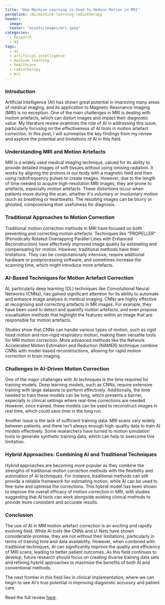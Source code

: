 ```yaml
---
title: "How Machine Learning is Used to Reduce Motion in MRI"
permalink: /AI/machine-learning-radiotherapy
header:
  image: 
  teaser: "assets/images/mri.jpeg"
categories:
  - Research
  - AI
tags:
  - ai
  - artificial intelligence
  - machine learning
  - healthcare
  - radiotherapy
  - mri
---
```

### Introduction
Artificial Intelligence (AI) has shown great potential in improving many areas of medical imaging, and its application to Magnetic Resonance Imaging (MRI) is no exception. One of the main challenges in MRI is dealing with motion artefacts, which can distort images and impact their diagnostic value. My literature review examines the role of AI in addressing this issue, particularly focusing on the effectiveness of AI tools in motion artefact correction. In this post, I will summarise the key findings from my review and explore the potential and limitations of AI in this field.

### Understanding MRI and Motion Artefacts
MRI is a widely used medical imaging technique, valued for its ability to provide detailed images of soft tissues without using ionising radiation. It works by aligning the protons in our body with a magnetic field and then using radiofrequency pulses to create images. However, due to the length of time needed to acquire high-resolution MRI images, they are prone to artefacts, especially motion artefacts. These distortions occur when patients move during the scan, whether it's voluntary or involuntary motion (such as breathing or heartbeats). The resulting images can be blurry or ghosted, compromising their usefulness for diagnosis.

### Traditional Approaches to Motion Correction
Traditional motion correction methods in MRI have focused on both preventing and correcting motion artefacts. Techniques like "PROPELLER" (Periodically Rotated Overlapping Parallel Lines with Enhanced Reconstruction) have effectively improved image quality by estimating and compensating for motion. However, traditional methods have their limitations. They can be computationally intensive, require additional hardware or postprocessing software, and sometimes increase the scanning time, which might introduce more artefacts.

### AI-Based Techniques for Motion Artefact Correction
AI, particularly deep learning (DL) techniques like Convolutional Neural Networks (CNNs), has gained significant attention for its ability to automate and enhance image analysis in medical imaging. CNNs are highly effective at recognising and correcting artefacts in MR images. For example, they have been used to detect and quantify motion artefacts, and even propose visualisation methods that highlight the features within an image that are responsible for motion artefacts.

Studies show that CNNs can handle various types of motion, such as rigid head motion and non-rigid respiratory motion, making them versatile tools for MRI motion correction. More advanced methods like the Network Accelerated Motion Estimation and Reduction (NAMER) technique combine CNNs with model-based reconstructions, allowing for rapid motion correction in brain imaging.

### Challenges in AI-Driven Motion Correction
One of the major challenges with AI techniques is the time required for training models. Deep learning models, such as CNNs, require extensive training with large datasets to perform effectively. Additionally, the time needed to train these models can be long, which presents a barrier, especially in clinical settings where real-time corrections are needed. However, once trained, these models can be used to reconstruct images in real time, which could save time in the long run.

Another issue is the lack of sufficient training data. MRI scans vary widely between patients, and there isn't always enough high-quality data to train AI models effectively. Some researchers have turned to motion simulation tools to generate synthetic training data, which can help to overcome this limitation.

### Hybrid Approaches: Combining AI and Traditional Techniques
Hybrid approaches are becoming more popular as they combine the strengths of traditional motion correction methods with the flexibility and automation of AI techniques. For instance, traditional methods can still provide a reliable framework for estimating motion, while AI can be used to fine-tune and optimise the corrections. This hybrid model has been shown to improve the overall efficacy of motion correction in MRI, with studies suggesting that AI tools can work alongside existing clinical methods to provide more consistent and accurate results.

### Conclusion
The use of AI in MRI motion artefact correction is an exciting and rapidly evolving field. While AI tools like CNNs and U-Nets have shown considerable promise, they are not without their limitations, particularly in terms of training time and data availability. However, when combined with traditional techniques, AI can significantly improve the quality and efficiency of MRI scans, leading to better patient outcomes. As this field continues to develop, future research should focus on creating diverse training data sets and refining hybrid approaches to maximise the benefits of both AI and conventional methods.

The next frontier in this field lies in clinical implementation, where we can begin to see AI's true potential in improving diagnostic accuracy and patient care.

Read the full review [here](/assets/pdf/ai_medical_review.pdf).
